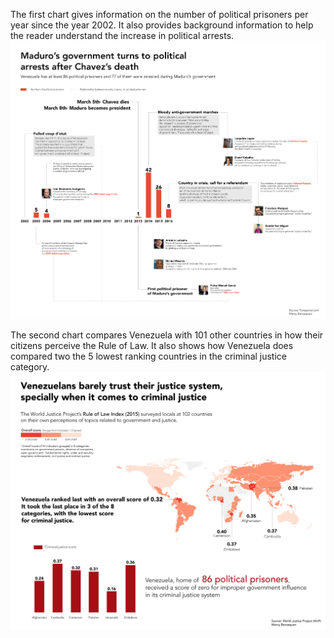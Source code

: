 
The first chart gives information on the number of political prisoners per year since the year 2002. It also provides background information to help the reader understand the increase in political arrests.
![](project_4_chart_1.png)

The second chart compares Venezuela with 101 other countries in how their citizens perceive the Rule of Law. It also shows how Venezuela does compared two the 5 lowest ranking countries in the criminal justice category.
![](project_4_chart_2.png)
